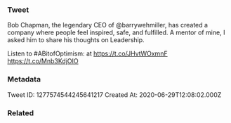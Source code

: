 ### Tweet
Bob Chapman, the legendary CEO of @barrywehmiller, has created a company where people feel inspired, safe, and fulfilled. A mentor of mine, I asked him to share his thoughts on Leadership.

Listen to #ABitofOptimism: at https://t.co/JHvtWOxmnF https://t.co/Mnb3KdjOIO

### Metadata
Tweet ID: 1277574544245641217
Created At: 2020-06-29T12:08:02.000Z

### Related

